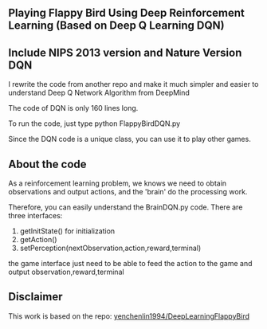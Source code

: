 
## Playing Flappy Bird Using Deep Reinforcement Learning (Based on Deep Q Learning DQN)

## Include NIPS 2013 version and Nature Version DQN


I rewrite the code from another repo and make it much simpler and easier to understand Deep Q Network Algorithm from DeepMind

The code of DQN is only 160 lines long.

To run the code, just type python FlappyBirdDQN.py

Since the DQN code is a unique class, you can use it to play other games.


## About the code

As a reinforcement learning problem, we knows we need to obtain observations and output actions, and the 'brain' do the processing work.

Therefore, you can easily understand the BrainDQN.py code. There are three interfaces:

1. getInitState() for initialization
2. getAction()
3. setPerception(nextObservation,action,reward,terminal)

the game interface just need to be able to feed the action to the game and output observation,reward,terminal


## Disclaimer
This work is based on the repo: [yenchenlin1994/DeepLearningFlappyBird](https://github.com/yenchenlin1994/DeepLearningFlappyBird.git)

